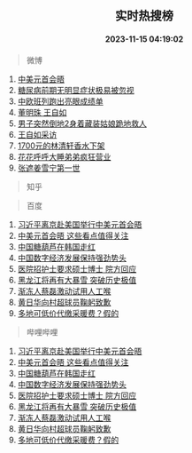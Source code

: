 <div align="center"><h2>实时热搜榜</h2><h4>2023-11-15 04:19:02</h4></div>

> 微博  

1. [中美元首会晤](https://s.weibo.com/weibo?q=%23%E4%B8%AD%E7%BE%8E%E5%85%83%E9%A6%96%E4%BC%9A%E6%99%A4%23&t=31&band_rank=1&Refer=top)<br />
2. [糖尿病前期无明显症状极易被忽视](https://s.weibo.com/weibo?q=%23%E7%B3%96%E5%B0%BF%E7%97%85%E5%89%8D%E6%9C%9F%E6%97%A0%E6%98%8E%E6%98%BE%E7%97%87%E7%8A%B6%E6%9E%81%E6%98%93%E8%A2%AB%E5%BF%BD%E8%A7%86%23&t=31&band_rank=2&Refer=top)<br />
3. [中欧班列跑出亮眼成绩单](https://s.weibo.com/weibo?q=%23%E4%B8%AD%E6%AC%A7%E7%8F%AD%E5%88%97%E8%B7%91%E5%87%BA%E4%BA%AE%E7%9C%BC%E6%88%90%E7%BB%A9%E5%8D%95%23&t=31&band_rank=3&Refer=top)<br />
4. [董明珠 王自如](https://s.weibo.com/weibo?q=%E8%91%A3%E6%98%8E%E7%8F%A0%20%E7%8E%8B%E8%87%AA%E5%A6%82&t=31&band_rank=4&Refer=top)<br />
5. [男子突然倒地2身着藏装姑娘跪地救人](https://s.weibo.com/weibo?q=%23%E7%94%B7%E5%AD%90%E7%AA%81%E7%84%B6%E5%80%92%E5%9C%B02%E8%BA%AB%E7%9D%80%E8%97%8F%E8%A3%85%E5%A7%91%E5%A8%98%E8%B7%AA%E5%9C%B0%E6%95%91%E4%BA%BA%23&t=31&band_rank=5&Refer=top)<br />
6. [王自如采访](https://s.weibo.com/weibo?q=%E7%8E%8B%E8%87%AA%E5%A6%82%E9%87%87%E8%AE%BF&t=31&band_rank=6&Refer=top)<br />
7. [1700元的林清轩香水下架](https://s.weibo.com/weibo?q=%231700%E5%85%83%E7%9A%84%E6%9E%97%E6%B8%85%E8%BD%A9%E9%A6%99%E6%B0%B4%E4%B8%8B%E6%9E%B6%23&t=31&band_rank=7&Refer=top)<br />
8. [花花呼呼大睡弟弟疯狂营业](https://s.weibo.com/weibo?q=%23%E8%8A%B1%E8%8A%B1%E5%91%BC%E5%91%BC%E5%A4%A7%E7%9D%A1%E5%BC%9F%E5%BC%9F%E7%96%AF%E7%8B%82%E8%90%A5%E4%B8%9A%23&t=31&band_rank=8&Refer=top)<br />
9. [张遮姜雪宁第一世](https://s.weibo.com/weibo?q=%23%E5%BC%A0%E9%81%AE%E5%A7%9C%E9%9B%AA%E5%AE%81%E7%AC%AC%E4%B8%80%E4%B8%96%23&t=31&band_rank=9&Refer=top)<br />

> 知乎  


> 百度  

1. [习近平离京赴美国举行中美元首会晤](https://www.baidu.com/s?wd=%E4%B9%A0%E8%BF%91%E5%B9%B3%E7%A6%BB%E4%BA%AC%E8%B5%B4%E7%BE%8E%E5%9B%BD%E4%B8%BE%E8%A1%8C%E4%B8%AD%E7%BE%8E%E5%85%83%E9%A6%96%E4%BC%9A%E6%99%A4&sa=fyb_news&rsv_dl=fyb_news)<br />
2. [中美元首会晤 这些看点值得关注](https://www.baidu.com/s?wd=%E4%B8%AD%E7%BE%8E%E5%85%83%E9%A6%96%E4%BC%9A%E6%99%A4+%E8%BF%99%E4%BA%9B%E7%9C%8B%E7%82%B9%E5%80%BC%E5%BE%97%E5%85%B3%E6%B3%A8&sa=fyb_news&rsv_dl=fyb_news)<br />
3. [中国糖葫芦在韩国走红](https://www.baidu.com/s?wd=%E4%B8%AD%E5%9B%BD%E7%B3%96%E8%91%AB%E8%8A%A6%E5%9C%A8%E9%9F%A9%E5%9B%BD%E8%B5%B0%E7%BA%A2&sa=fyb_news&rsv_dl=fyb_news)<br />
4. [中国数字经济发展保持强劲势头](https://www.baidu.com/s?wd=%E4%B8%AD%E5%9B%BD%E6%95%B0%E5%AD%97%E7%BB%8F%E6%B5%8E%E5%8F%91%E5%B1%95%E4%BF%9D%E6%8C%81%E5%BC%BA%E5%8A%B2%E5%8A%BF%E5%A4%B4&sa=fyb_news&rsv_dl=fyb_news)<br />
5. [医院招护士要求硕士博士 院方回应](https://www.baidu.com/s?wd=%E5%8C%BB%E9%99%A2%E6%8B%9B%E6%8A%A4%E5%A3%AB%E8%A6%81%E6%B1%82%E7%A1%95%E5%A3%AB%E5%8D%9A%E5%A3%AB+%E9%99%A2%E6%96%B9%E5%9B%9E%E5%BA%94&sa=fyb_news&rsv_dl=fyb_news)<br />
6. [黑龙江将再有大暴雪 突破历史极值](https://www.baidu.com/s?wd=%E9%BB%91%E9%BE%99%E6%B1%9F%E5%B0%86%E5%86%8D%E6%9C%89%E5%A4%A7%E6%9A%B4%E9%9B%AA+%E7%AA%81%E7%A0%B4%E5%8E%86%E5%8F%B2%E6%9E%81%E5%80%BC&sa=fyb_news&rsv_dl=fyb_news)<br />
7. [渐冻人蔡磊激动试用人工喉](https://www.baidu.com/s?wd=%E6%B8%90%E5%86%BB%E4%BA%BA%E8%94%A1%E7%A3%8A%E6%BF%80%E5%8A%A8%E8%AF%95%E7%94%A8%E4%BA%BA%E5%B7%A5%E5%96%89&sa=fyb_news&rsv_dl=fyb_news)<br />
8. [黄日华向村超球员鞠躬致歉](https://www.baidu.com/s?wd=%E9%BB%84%E6%97%A5%E5%8D%8E%E5%90%91%E6%9D%91%E8%B6%85%E7%90%83%E5%91%98%E9%9E%A0%E8%BA%AC%E8%87%B4%E6%AD%89&sa=fyb_news&rsv_dl=fyb_news)<br />
9. [多地可低价代缴采暖费？假的](https://www.baidu.com/s?wd=%E5%A4%9A%E5%9C%B0%E5%8F%AF%E4%BD%8E%E4%BB%B7%E4%BB%A3%E7%BC%B4%E9%87%87%E6%9A%96%E8%B4%B9%EF%BC%9F%E5%81%87%E7%9A%84&sa=fyb_news&rsv_dl=fyb_news)<br />

> 哔哩哔哩  

1. [习近平离京赴美国举行中美元首会晤](https://www.baidu.com/s?wd=%E4%B9%A0%E8%BF%91%E5%B9%B3%E7%A6%BB%E4%BA%AC%E8%B5%B4%E7%BE%8E%E5%9B%BD%E4%B8%BE%E8%A1%8C%E4%B8%AD%E7%BE%8E%E5%85%83%E9%A6%96%E4%BC%9A%E6%99%A4&sa=fyb_news&rsv_dl=fyb_news)<br />
2. [中美元首会晤 这些看点值得关注](https://www.baidu.com/s?wd=%E4%B8%AD%E7%BE%8E%E5%85%83%E9%A6%96%E4%BC%9A%E6%99%A4+%E8%BF%99%E4%BA%9B%E7%9C%8B%E7%82%B9%E5%80%BC%E5%BE%97%E5%85%B3%E6%B3%A8&sa=fyb_news&rsv_dl=fyb_news)<br />
3. [中国糖葫芦在韩国走红](https://www.baidu.com/s?wd=%E4%B8%AD%E5%9B%BD%E7%B3%96%E8%91%AB%E8%8A%A6%E5%9C%A8%E9%9F%A9%E5%9B%BD%E8%B5%B0%E7%BA%A2&sa=fyb_news&rsv_dl=fyb_news)<br />
4. [中国数字经济发展保持强劲势头](https://www.baidu.com/s?wd=%E4%B8%AD%E5%9B%BD%E6%95%B0%E5%AD%97%E7%BB%8F%E6%B5%8E%E5%8F%91%E5%B1%95%E4%BF%9D%E6%8C%81%E5%BC%BA%E5%8A%B2%E5%8A%BF%E5%A4%B4&sa=fyb_news&rsv_dl=fyb_news)<br />
5. [医院招护士要求硕士博士 院方回应](https://www.baidu.com/s?wd=%E5%8C%BB%E9%99%A2%E6%8B%9B%E6%8A%A4%E5%A3%AB%E8%A6%81%E6%B1%82%E7%A1%95%E5%A3%AB%E5%8D%9A%E5%A3%AB+%E9%99%A2%E6%96%B9%E5%9B%9E%E5%BA%94&sa=fyb_news&rsv_dl=fyb_news)<br />
6. [黑龙江将再有大暴雪 突破历史极值](https://www.baidu.com/s?wd=%E9%BB%91%E9%BE%99%E6%B1%9F%E5%B0%86%E5%86%8D%E6%9C%89%E5%A4%A7%E6%9A%B4%E9%9B%AA+%E7%AA%81%E7%A0%B4%E5%8E%86%E5%8F%B2%E6%9E%81%E5%80%BC&sa=fyb_news&rsv_dl=fyb_news)<br />
7. [渐冻人蔡磊激动试用人工喉](https://www.baidu.com/s?wd=%E6%B8%90%E5%86%BB%E4%BA%BA%E8%94%A1%E7%A3%8A%E6%BF%80%E5%8A%A8%E8%AF%95%E7%94%A8%E4%BA%BA%E5%B7%A5%E5%96%89&sa=fyb_news&rsv_dl=fyb_news)<br />
8. [黄日华向村超球员鞠躬致歉](https://www.baidu.com/s?wd=%E9%BB%84%E6%97%A5%E5%8D%8E%E5%90%91%E6%9D%91%E8%B6%85%E7%90%83%E5%91%98%E9%9E%A0%E8%BA%AC%E8%87%B4%E6%AD%89&sa=fyb_news&rsv_dl=fyb_news)<br />
9. [多地可低价代缴采暖费？假的](https://www.baidu.com/s?wd=%E5%A4%9A%E5%9C%B0%E5%8F%AF%E4%BD%8E%E4%BB%B7%E4%BB%A3%E7%BC%B4%E9%87%87%E6%9A%96%E8%B4%B9%EF%BC%9F%E5%81%87%E7%9A%84&sa=fyb_news&rsv_dl=fyb_news)<br />
